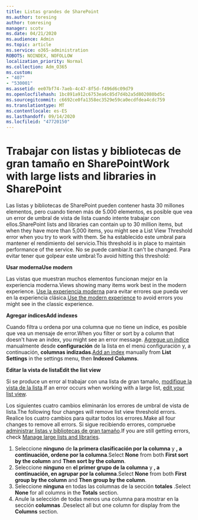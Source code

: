 ```yaml
---
title: Listas grandes de SharePoint
ms.author: toresing
author: tomresing
manager: scotv
ms.date: 04/21/2020
ms.audience: Admin
ms.topic: article
ms.service: o365-administration
ROBOTS: NOINDEX, NOFOLLOW
localization_priority: Normal
ms.collection: Adm_O365
ms.custom:
- "407"
- "530001"
ms.assetid: ee07bf74-7aeb-4c47-8f5d-f496d6c09d79
ms.openlocfilehash: 1bc891a912c6753ea6c85d7d4b2a5d802080bd5c
ms.sourcegitcommit: c6692ce0fa1358ec3529e59ca0ecdfdea4cdc759
ms.translationtype: MT
ms.contentlocale: es-ES
ms.lasthandoff: 09/14/2020
ms.locfileid: "47720150"
---
```

# <a name="work-with-large-lists-and-libraries-in-sharepoint"></a><span data-ttu-id="97aac-102">Trabajar con listas y bibliotecas de gran tamaño en SharePoint</span><span class="sxs-lookup"><span data-stu-id="97aac-102">Work with large lists and libraries in SharePoint</span></span>

<span data-ttu-id="97aac-103">Las listas y bibliotecas de SharePoint pueden contener hasta 30 millones elementos, pero cuando tienen más de 5.000 elementos, es posible que vea un error de umbral de vista de lista cuando intente trabajar con ellos.</span><span class="sxs-lookup"><span data-stu-id="97aac-103">SharePoint lists and libraries can contain up to 30 million items, but when they have more than 5,000 items, you might see a List View Threshold error when you try to work with them.</span></span> <span data-ttu-id="97aac-104">Se ha establecido este umbral para mantener el rendimiento del servicio.</span><span class="sxs-lookup"><span data-stu-id="97aac-104">This threshold is in place to maintain performance of the service.</span></span> <span data-ttu-id="97aac-105">No se puede cambiar.</span><span class="sxs-lookup"><span data-stu-id="97aac-105">It can't be changed.</span></span> <span data-ttu-id="97aac-106">Para evitar tener que golpear este umbral:</span><span class="sxs-lookup"><span data-stu-id="97aac-106">To avoid hitting this threshold:</span></span>

<span data-ttu-id="97aac-107">**Usar moderna**</span><span class="sxs-lookup"><span data-stu-id="97aac-107">**Use modern**</span></span>

<span data-ttu-id="97aac-108">Las vistas que muestran muchos elementos funcionan mejor en la experiencia moderna.</span><span class="sxs-lookup"><span data-stu-id="97aac-108">Views showing many items work best in the modern experience.</span></span> <span data-ttu-id="97aac-109">[Use la experiencia moderna](https://support.office.com/article/66dac24b-4177-4775-bf50-3d267318caa9) para evitar errores que pueda ver en la experiencia clásica.</span><span class="sxs-lookup"><span data-stu-id="97aac-109">[Use the modern experience](https://support.office.com/article/66dac24b-4177-4775-bf50-3d267318caa9) to avoid errors you might see in the classic experience.</span></span>

<span data-ttu-id="97aac-110">**Agregar índices**</span><span class="sxs-lookup"><span data-stu-id="97aac-110">**Add indexes**</span></span>

<span data-ttu-id="97aac-111">Cuando filtra u ordena por una columna que no tiene un índice, es posible que vea un mensaje de error.</span><span class="sxs-lookup"><span data-stu-id="97aac-111">When you filter or sort by a column that doesn't have an index, you might see an error message.</span></span> <span data-ttu-id="97aac-112">[Agregue un índice](https://support.office.com/article/f3f00554-b7dc-44d1-a2ed-d477eac463b0) manualmente desde **configuración** de la lista en el menú configuración y, a continuación, **columnas indizadas**.</span><span class="sxs-lookup"><span data-stu-id="97aac-112">[Add an index](https://support.office.com/article/f3f00554-b7dc-44d1-a2ed-d477eac463b0) manually from **List Settings** in the settings menu, then **Indexed Columns**.</span></span>

<span data-ttu-id="97aac-113">**Editar la vista de lista**</span><span class="sxs-lookup"><span data-stu-id="97aac-113">**Edit the list view**</span></span>

<span data-ttu-id="97aac-114">Si se produce un error al trabajar con una lista de gran tamaño, [modifique la vista de la lista](https://support.office.com/article/15916903-e79a-423f-b4e2-02d37e1ff372).</span><span class="sxs-lookup"><span data-stu-id="97aac-114">If an error occurs when working with a large list, [edit your list view](https://support.office.com/article/15916903-e79a-423f-b4e2-02d37e1ff372).</span></span>

<span data-ttu-id="97aac-115">Los siguientes cuatro cambios eliminarán los errores de umbral de vista de lista.</span><span class="sxs-lookup"><span data-stu-id="97aac-115">The following four changes will remove list view threshold errors.</span></span> <span data-ttu-id="97aac-116">Realice los cuatro cambios para quitar todos los errores.</span><span class="sxs-lookup"><span data-stu-id="97aac-116">Make all four changes to remove all errors.</span></span> <span data-ttu-id="97aac-117">Si sigue recibiendo errores, compruebe [administrar listas y bibliotecas de gran tamaño](https://support.office.com/article/B8588DAE-9387-48C2-9248-C24122F07C59).</span><span class="sxs-lookup"><span data-stu-id="97aac-117">If you are still getting errors, check [Manage large lists and libraries](https://support.office.com/article/B8588DAE-9387-48C2-9248-C24122F07C59).</span></span>

1. <span data-ttu-id="97aac-118">Seleccione **ninguno** de **la primera clasificación por la columna** y **, a continuación, ordene por la columna**.</span><span class="sxs-lookup"><span data-stu-id="97aac-118">Select **None** from both **First sort by the column** and **Then sort by the column**.</span></span>
2. <span data-ttu-id="97aac-119">Seleccione **ninguno** en **el primer grupo de la columna** y **, a continuación, en agrupar por la columna**.</span><span class="sxs-lookup"><span data-stu-id="97aac-119">Select **None** from both **First group by the column** and **Then group by the column**.</span></span>
3. <span data-ttu-id="97aac-120">Seleccione **ninguna** en todas las columnas de la sección **totales** .</span><span class="sxs-lookup"><span data-stu-id="97aac-120">Select **None** for all columns in the **Totals** section.</span></span>
4. <span data-ttu-id="97aac-121">Anule la selección de todas menos una columna para mostrar en la sección **columnas** .</span><span class="sxs-lookup"><span data-stu-id="97aac-121">Deselect all but one column for display from the **Columns** section.</span></span>

